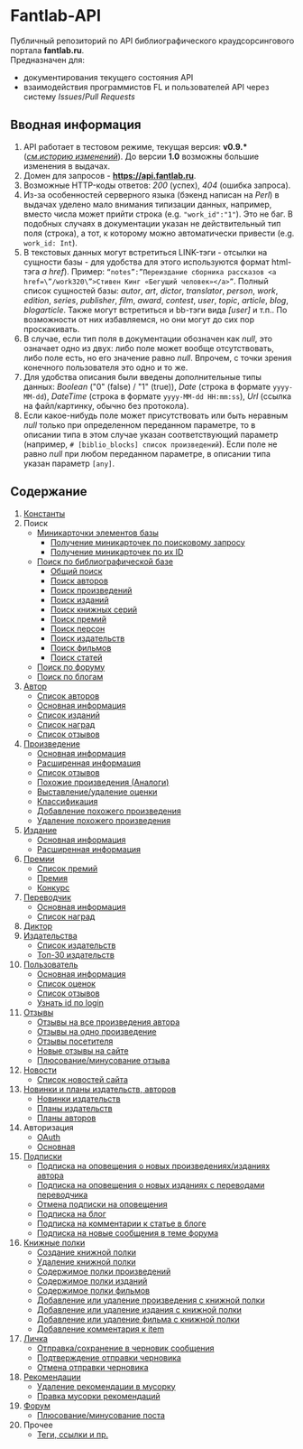 # Fantlab-API

Публичный репозиторий по API библиографического краудсорсингового портала **fantlab.ru**.   
Предназначен для:
* документирования текущего состояния API
* взаимодействия программистов FL и пользователей API через систему *Issues*/*Pull Requests*

## Вводная информация
1. API работает в тестовом режиме, текущая версия: **v0.9.\*** (*[см.историю изменений](History.md)*). До версии **1.0** возможны большие изменения в выдачах.
2. Домен для запросов - **https://api.fantlab.ru**.
3. Возможные HTTP-коды ответов: *200* (успех), *404* (ошибка запроса).
4. Из-за особенностей серверного языка (бэкенд написан на *Perl*) в выдачах уделено мало внимания типизации данных, например, вместо числа может прийти строка (e.g. `"work_id":"1"`). Это не баг. В подобных случаях в документации указан не действительный тип поля (строка), а тот, к которому можно автоматически привести (e.g. `work_id: Int`).
5. В текстовых данных могут встретиться LINK-тэги - отсылки на сущности базы - для удобства для этого используются формат html-тэга *a href*). Пример: `“notes”:”Переиздание сборника рассказов <a href=\”/work320\”>Стивен Кинг «Бегущий человек»</a>”`. Полный список сущностей базы: *autor*, *art*, *dictor*, *translator*, *person*, *work*, *edition*, *series*, *publisher*, *film*, *award*, *contest*, *user*, *topic*, *article*, *blog*, *blogarticle*. Также могут встретиться и bb-тэги вида *[user]* и т.п.. По возможности от них избавляемся, но они могут до сих пор проскакивать.
6. В случае, если тип поля в документации обозначен как *null*, это означает одно из двух: либо поле может вообще отсутствовать, либо поле есть, но его значение равно *null*. Впрочем, с точки зрения конечного пользователя это одно и то же.
7. Для удобства описания были введены дополнительные типы данных: *Boolean* ("0" (false) / "1" (true)), *Date* (строка в формате `yyyy-MM-dd`), *DateTime* (строка в формате `yyyy-MM-dd HH:mm:ss`), *Url* (ссылка на файл/картинку, обычно без протокола).
8. Если какое-нибудь поле может присутствовать или быть неравным *null* только при определенном переданном параметре, то в описании типа в этом случае указан соответствующий параметр (например, `# [biblio_blocks] список произведений`). Если поле не равно *null* при любом переданном параметре, в описании типа указан параметр `[any]`.

## Содержание
1. [Константы](Docs/config.md#Константы)
2. Поиск
    * [Миникарточки элементов базы](Docs/search-ids.md)
      * [Получение миникарточек по поисковому запросу](Docs/search-ids.md#Получение-миникарточек-по-поисковому-запросу)
      * [Получение миникарточек по их ID](Docs/search-ids.md#Получение-миникарточек-по-их-id)
    * [Поиск по библиографической базе](Docs/search.md#Поиск-по-библиографической-базе)
      * [Общий поиск](Docs/search.md#Общий-поиск)
      * [Поиск авторов](Docs/search.md#Поиск-авторов)
      * [Поиск произведений](Docs/search.md#Поиск-произведений)
      * [Поиск изданий](Docs/search.md#Поиск-изданий)
      * [Поиск книжных серий](Docs/search.md#Поиск-книжных-серий)
      * [Поиск премий](Docs/search.md#Поиск-премий)
      * [Поиск персон](Docs/search.md#Поиск-персон)
      * [Поиск издательств](Docs/search.md#Поиск-издательств)
      * [Поиск фильмов](Docs/search.md#Поиск-фильмов)
      * [Поиск статей](Docs/search.md#Поиск-статей)
    * [Поиск по форуму](Docs/search-forum.md#Поиск-по-форуму)
    * [Поиск по блогам](Docs/search-blogs.md#Поиск-по-блогам)
3. [Автор](Docs/author.md#Автор)
    * [Список авторов](Docs/author.md#Список-авторов)
    * [Основная информация](Docs/author.md#Основная-информация)
    * [Список изданий](Docs/author.md#Список-изданий)
    * [Список наград](Docs/author.md#Список-наград-отдельно)
    * [Список отзывов](Docs/responses.md#Отзывы-на-одно-произведение)
4. [Произведение](Docs/work.md#Произведение)
    * [Основная информация](Docs/work.md#Основная-информация)
    * [Расширенная информация](Docs/work.md#Расширенная-информация)
    * [Список отзывов](Docs/responses.md#Отзывы-на-одно-произведение)
    * [Похожие произведения (Аналоги)](Docs/responses.md#Похожие-произведения)
    * [Выставление/удаление оценки](Docs/work.md#Выставлениеудаление-оценки)
    * [Классификация](Docs/work.md#Классификация)
    * [Добавление похожего произведения](Docs/work.md#Добавление-похожего-произведения)
    * [Удаление похожего произведения](Docs/work.md#Удаление-похожего-произведения)
5. [Издание](Docs/edition.md#Издание)
    * [Основная информация](Docs/edition.md#Основная-информация)
    * [Расширенная информация](Docs/edition.md#Расширенная-информация)
6. [Премии](Docs/awards.md#Премии)
    * [Список премий](Docs/awards.md#Список-премий)
    * [Премия](Docs/awards.md#Премия)
    * [Конкурс](Docs/awards.md#Конкурс)
7. [Переводчик](Docs/translator.md#Переводчик)
    * [Основная информация](Docs/translator.md#Основная-информация)
    * [Список наград](Docs/translator.md#Список-наград-отдельно)
8. [Диктор](Docs/dictor.md#Диктор)
9. [Издательства](Docs/publisher.md#Издательства)
    * [Список издательств](Docs/publisher.md#Список-издательств)
    * [Топ-30 издательств](Docs/publisher.md#Топ-30-издательств)
10. [Пользователь](Docs/user.md#Пользователь)
    * [Основная информация](Docs/user.md#Основная-информация)
    * [Список оценок](Docs/marks.md#Оценки-посетителя)
    * [Список отзывов](Docs/responses.md#Отзывы-посетителя)
    * [Узнать id по login](Docs/user.md#Узнать-id-по-login)
11. [Отзывы](Docs/responses.md#Отзывы)
    * [Отзывы на все произведения автора](Docs/responses.md#Отзывы-на-все-произведения-автора)
    * [Отзывы на одно произведение](Docs/responses.md#Отзывы-на-одно-произведение)
    * [Отзывы посетителя](Docs/responses.md#Отзывы-посетителя)
    * [Новые отзывы на сайте](Docs/responses.md#Новые-отзывы-на-сайте)
    * [Плюсование/минусование отзыва](Docs/responses.md#Плюсованиеминусование-отзыва)
12. [Новости](Docs/news.md#Новости)
    * [Список новостей сайта](Docs/news.md#список-новостей)
13. [Новинки и планы издательств, авторов](Docs/pubnews.md)
    * [Новинки издательств](Docs/pubnews.md)
    * [Планы издательств](Docs/pubnews.md)
    * [Планы авторов](Docs/pubnews.md)
14. Авторизация
    * [OAuth](Docs/oauth.md#oauth-авторизация)
    * [Основная](Docs/auth.md#Авторизация)
15. [Подписки](Docs/subscriptions.md#Подписки)
    * [Подписка на оповещения о новых произведениях/изданиях автора](Docs/subscriptions.md#Подписка-на-оповещения-о-новых-произведениях-или-изданиях-автора)
    * [Подписка на оповещения о новых изданиях с переводами переводчика](Docs/subscriptions.md#Подписка-на-оповещения-о-новых-изданиях-с-переводами-переводчика)
    * [Отмена подписки на оповещения](Docs/subscriptions.md#Отмена-подписки-на-оповещения)
    * [Подписка на блог](Docs/subscriptions.md#Подписка-на-блог)
    * [Подписка на комментарии к статье в блоге](Docs/subscriptions.md#Подписка-на-комментарии-к-статье-в-блоге)
    * [Подписка на новые сообщения в теме форума](Docs/subscriptions.md#Подписка-на-новые-сообщения-в-теме-форума)
16. [Книжные полки](Docs/bookcases.md#Книжные-полки)
    * [Создание книжной полки](Docs/bookcases.md#Создание-книжной-полки)
    * [Удаление книжной полки](Docs/bookcases.md#Удаление-книжной-полки)
    * [Содержимое полки произведений](Docs/bookcases.md#Содержимое-полки-произведений)
    * [Содержимое полки изданий](Docs/bookcases.md#Содержимое-полки-изданий)
    * [Содержимое полки фильмов](Docs/bookcases.md#Содержимое-полки-фильмов)
    * [Добавление или удаление произведения с книжной полки](Docs/bookcases.md#Добавление-или-удаление-произведения-с-книжной-полки)
    * [Добавление или удаление издания с книжной полки](Docs/bookcases.md#Добавление-или-удаление-издания-с-книжной-полки)
    * [Добавление или удаление фильма с книжной полки](Docs/bookcases.md#Добавление-или-удаление-фильма-с-книжной-полки)
    * [Добавление комментария к item](Docs/bookcases.md#Добавление-комментария-к-item)
17. [Личка](Docs/private-messages.md#Личка)
    * [Отправка/сохранение в черновик сообщения](Docs/private-messages.md#Отправкасохранение-в-черновик-сообщения)
    * [Подтверждение отправки черновика](Docs/private-messages.md#Подтверждение-отправки-черновика)
    * [Отмена отправки черновика](Docs/private-messages.md#Отмена-отправки-черновика)
18. [Рекомендации](Docs/recommendations.md#Рекомендации)
    * [Удаление рекомендации в мусорку](Docs/recommendations.md#Удаление-рекомендации-в-мусорку)
    * [Правка мусорки рекомендаций](Docs/recommendations.md#Правка-мусорки-рекомендаций)
19. [Форум](Docs/forum.md#Форум)
    * [Плюсование/минусование поста](Docs/forum.md#Плюсованиеминусование-поста)
20. Прочее
    * [Теги, ссылки и пр.](Docs/other.md#Теги-ссылки-и-пр)
